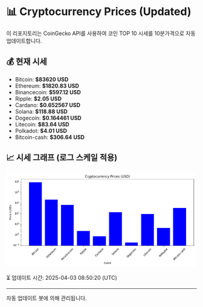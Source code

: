 
# 📊 Cryptocurrency Prices (Updated)

이 리포지토리는 CoinGecko API를 사용하여 코인 TOP 10 시세를 10분가격으로 자동 업데이트합니다.

## 💰 현재 시세
- Bitcoin: **$83620 USD**
- Ethereum: **$1820.83 USD**
- Binancecoin: **$597.12 USD**
- Ripple: **$2.05 USD**
- Cardano: **$0.652567 USD**
- Solana: **$118.88 USD**
- Dogecoin: **$0.164461 USD**
- Litecoin: **$83.64 USD**
- Polkadot: **$4.01 USD**
- Bitcoin-cash: **$306.64 USD**

## 📈 시세 그래프 (로그 스케일 적용)
![Crypto Prices](crypto_prices.png)

⏳ 업데이트 시간: 2025-04-03 08:50:20 (UTC)

---
자동 업데이트 봇에 의해 관리됩니다.
